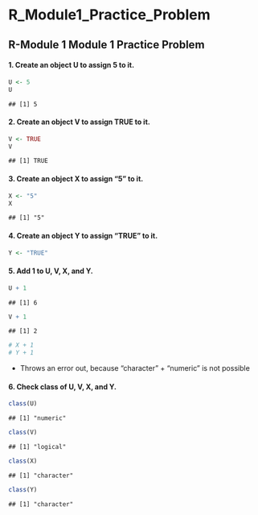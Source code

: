 R_Module1_Practice_Problem
================

## R-Module 1 Module 1 Practice Problem

#### 1. Create an object U to assign 5 to it.

``` r
U <- 5
U
```

    ## [1] 5

#### 2. Create an object V to assign TRUE to it.

``` r
V <- TRUE
V
```

    ## [1] TRUE

#### 3. Create an object X to assign “5” to it.

``` r
X <- "5"
X
```

    ## [1] "5"

#### 4. Create an object Y to assign “TRUE” to it.

``` r
Y <- "TRUE"
```

#### 5. Add 1 to U, V, X, and Y.

``` r
U + 1
```

    ## [1] 6

``` r
V + 1
```

    ## [1] 2

``` r
# X + 1
# Y + 1
```

-   Throws an error out, because “character” + “numeric” is not possible

#### 6. Check class of U, V, X, and Y.

``` r
class(U)
```

    ## [1] "numeric"

``` r
class(V)
```

    ## [1] "logical"

``` r
class(X)
```

    ## [1] "character"

``` r
class(Y)
```

    ## [1] "character"
